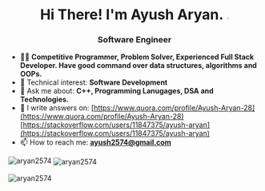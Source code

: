 <h1 align="center">Hi There! I'm Ayush Aryan. <img src="https://raw.githubusercontent.com/ABSphreak/ABSphreak/master/gifs/Hi.gif" width="5px"></h1>
<h3 align="center">Software Engineer</h3>

- 👨‍💻 **Competitive Programmer, Problem Solver, Experienced Full Stack Developer. Have good command over data structures, algorithms and OOPs.**
- 📌 Technical interest: **Software Development**
- 💬 Ask me about: **C++, Programming Lanugages, DSA and Technologies.**
- 📝 I write answers on: [https://www.quora.com/profile/Ayush-Aryan-28](https://www.quora.com/profile/Ayush-Aryan-28)
                         [https://stackoverflow.com/users/11847375/ayush-aryan](https://stackoverflow.com/users/11847375/ayush-aryan)
- 📫 How to reach me: **ayush2574@gmail.com**

<p align="left">

<p><img align="left" src="https://github-readme-stats.vercel.app/api/top-langs?username=aryan2574&show_icons=true&locale=en&layout=compact" alt="aryan2574" /></p>

<p>&nbsp;<img align="center" src="https://github-readme-stats.vercel.app/api?username=aryan2574&show_icons=true&locale=en" alt="aryan2574" /></p>

<p><img align="center" src="https://github-readme-streak-stats.herokuapp.com/?user=aryan2574&" alt="aryan2574" /></p>
